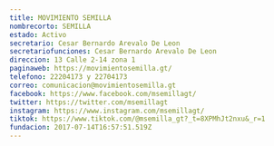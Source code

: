 ```yaml
---
title: MOVIMIENTO SEMILLA
nombrecorto: SEMILLA
estado: Activo
secretario: Cesar Bernardo Arevalo De Leon
secretariofunciones: Cesar Bernardo Arevalo De Leon
direccion: 13 Calle 2-14 zona 1
paginaweb: https://movimientosemilla.gt/
telefono: 22204173 y 22704173
correo: comunicacion@movimientosemilla.gt
facebook: https://www.facebook.com/msemillagt/
twitter: https://twitter.com/msemillagt
instagram: https://www.instagram.com/msemillagt/
tiktok: https://www.tiktok.com/@msemilla_gt?_t=8XPMhJt2nxu&_r=1
fundacion: 2017-07-14T16:57:51.519Z
---
```

